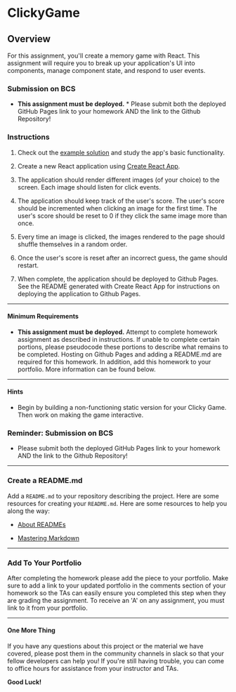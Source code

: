 # ClickyGame

## Overview

For this assignment, you'll create a memory game with React. This assignment will require you to break up your application's UI into components, manage component state, and respond to user events.

### Submission on BCS

* **This assignment must be deployed.** * Please submit both the deployed GitHub Pages link to your homework AND the link to the Github Repository!

### Instructions

1. Check out the [example solution](https://clicky-game.netlify.com/) and study the app's basic functionality.

2. Create a new React application using [Create React App](https://github.com/facebookincubator/create-react-app).

3. The application should render different images (of your choice) to the screen. Each image should listen for click events.

4. The application should keep track of the user's score. The user's score should be incremented when clicking an image for the first time. The user's score should be reset to 0 if they click the same image more than once.

5. Every time an image is clicked, the images rendered to the page should shuffle themselves in a random order.

6. Once the user's score is reset after an incorrect guess, the game should restart.

7. When complete, the application should be deployed to Github Pages. See the README generated with Create React App for instructions on deploying the application to Github Pages.

- - -

#### Minimum Requirements

* **This assignment must be deployed.** Attempt to complete homework assignment as described in instructions. If unable to complete certain portions, please pseudocode these portions to describe what remains to be completed. Hosting on Github Pages and adding a README.md are required for this homework. In addition, add this homework to your portfolio. More information can be found below.

- - -

#### Hints

* Begin by building a non-functioning static version for your Clicky Game. Then work on making the game interactive.

### Reminder: Submission on BCS

* Please submit both the deployed GitHub Pages link to your homework AND the link to the Github Repository!

- - -

### Create a README.md

Add a `README.md` to your repository describing the project. Here are some resources for creating your `README.md`. Here are some resources to help you along the way:

* [About READMEs](https://help.github.com/articles/about-readmes/)

* [Mastering Markdown](https://guides.github.com/features/mastering-markdown/)

- - -

### Add To Your Portfolio

After completing the homework please add the piece to your portfolio. Make sure to add a link to your updated portfolio in the comments section of your homework so the TAs can easily ensure you completed this step when they are grading the assignment. To receive an 'A' on any assignment, you must link to it from your portfolio.

- - -

#### One More Thing

If you have any questions about this project or the material we have covered, please post them in the community channels in slack so that your fellow developers can help you! If you're still having trouble, you can come to office hours for assistance from your instructor and TAs.

**Good Luck!**
